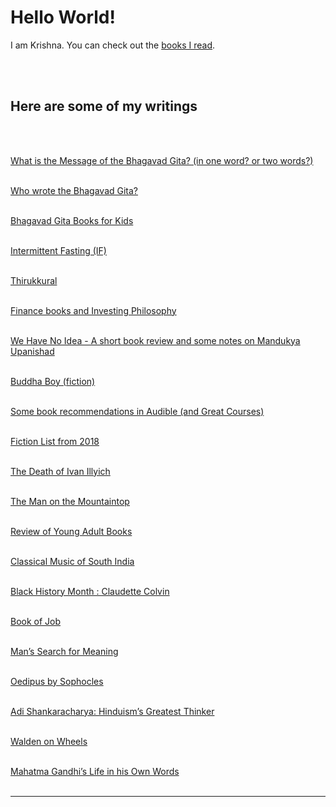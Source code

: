 <h1>Hello World!</h1>
<!-- testing from github pages -->
I am Krishna. You can check out the <a href="/books">books I read</a>.

<br /><br />
<h2>Here are some of my writings</h2>
<br /><br />

<a href="https://krishna2.com/bg/bg-message">What is the Message of the Bhagavad Gita? (in one word? or two words?)</a>
<br /><br />

<a href="https://krishna2.com/bg/author">Who wrote the Bhagavad Gita?</a>
<br /><br />

<a href="https://krishna2.com/bg/books-for-kids">Bhagavad Gita Books for Kids</a>
<br /><br />

<a href="https://krishna2.com/if">Intermittent Fasting (IF)</a>
<br /><br />

<a href="https://krishna2.com/thirukkural">Thirukkural</a>
<br /><br />

<a href="https://krishna2.com/books-finance">Finance books and Investing Philosophy</a>
<br /><br />

<a href="https://krishna2.com/2021-we-have-no-idea">We Have No Idea - A short book review and some notes on Mandukya Upanishad</a>
<br /><br />

<a href="https://krishna2.com/2021-buddha-boy">Buddha Boy (fiction)</a>
<br /><br />

<a href="https://krishna2.com/books-audible-reco">Some book recommendations in Audible (and Great Courses)</a>
<br /><br />

<a href="http://krishna2.com/2018-books-fiction">Fiction List from 2018</a>
<br /><br />

<a href="http://krishna2.com/2019-books-3-tolstoy-ivan-illyich">The Death of Ivan Illyich</a>
<br /><br />

<a href="http://krishna2.com/2019-books-4-the-man-on-the-mountaintop">The Man on the Mountaintop</a>
<br /><br />

<a href="http://krishna2.com/2019-books-Jan-young-adult">Review of Young Adult Books</a>
<br /><br />

<a href="http://krishna2.com/2019-books-classical-music-of-south-india">Classical Music of South India</a>
<br /><br />

<a href="http://krishna2.com/2019-books-claudette-colvin">Black History Month : Claudette Colvin</a>
<br /><br />

<a href="http://krishna2.com/2019-books-job">Book of Job</a>
<br /><br />

<a href="http://krishna2.com/2019-books-mans-search-for-meaning-viktor-frankl">Man’s Search for Meaning</a>
<br /><br />

<a href="http://krishna2.com/2019-books-oedipus-sophocles">Oedipus by Sophocles</a>
<br /><br />

<a href="http://krishna2.com/2019-books-shankaracharya">Adi Shankaracharya: Hinduism’s Greatest Thinker</a>
<br /><br />

<a href="http://krishna2.com/2019-books-walden-on-wheels">Walden on Wheels</a>
<br /><br />

<a href="http://krishna2.com/2019-mahatma-gandhi">Mahatma Gandhi’s Life in his Own Words</a>
<br /><br />

<hr /><br />
